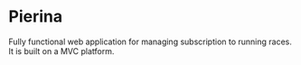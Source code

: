 Pierina
=======

Fully functional web application for managing subscription to running races. It is built on a MVC platform.
